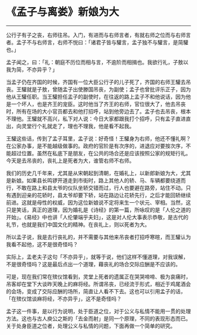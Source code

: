 # 《孟子与离娄》新娘为大

------

公行子有子之丧，右师往吊。入门，有进而与右师言者，有就右师之位而与右师言者。孟子不与右师言，右师不悦曰：「诸君子皆与驩言，孟子独不与驩言，是简驩也。」

孟子闻之，曰：「礼：朝庭不历位而相与言，不逾阶而相揖也。我欲行礼，子敖以我为简，不亦异乎？」

当孟子仍在齐国的时候，齐国有一位大臣公行子的儿子死了，齐国的右师王驩去吊丧。王驩就是子敖，曾随孟子出使滕国吊丧，为副使；孟子也曾批评乐正子，因为他从王驩任职。当王驩担任孟子的副使时，在往返的路上孟子不和他说话，因为他是一个坏人，也是齐王的宠臣。这时他当了齐王的右师，官位很大了，他去吊丧时，所有在场的大小官员都去和他打招呼，站到他旁边去了。孟子也去吊丧，根本不理他。王驩就不高兴，私下对人说：今日大家都跟我打个招呼，只有孟子直进直出，向灵堂行个礼就走了，理也不理我，他是看不起我。

王驩这些话，传到了孟子耳里，孟子说：好奇怪！王驩身为右师，他还不懂礼啊？在公家办事，是不能越级做事的。政府的官阶是有次序的，进退应对要按次序，不能超过位置。虽然在私底下是朋友，在公共的场合还是应该按照公家的规矩行礼。今天是去吊丧的，丧礼上是死者为大，谁管右师不右师。

我们的历史几千年来，尤其是从宋朝起到清朝，在婚礼上，以新郎新娘为大，尤其是新娘。如果县长鸣锣开道走到市街时，路上其他人的轿、马、车辆都要绕道而行，不敢在路上和县太爷的仪队坐轿交错而过，行人也要避在路旁，站住不动。只有遇到迎亲的花轿时，县太爷却要下轿，站在路边让花轿先行，之后才能回轿继续前进。这就是母性的权威，因为这位新娘说不定将来生一个状元、宰相。当然，这只是笑话，真正的道理，因为婚礼是《诗经》的第一篇，所咏叹的是「人伦之道的开始」。《易经》中也讲「人伦肇端乎夫妇」，这是对人伦大事表示恭敬，是古代的礼节，也就是我们中国文化的精神。在丧礼上，则以死者为大。

所以孟子说，我是去行丧礼的，并不需要与其他来吊丧者打招呼寒暄，而王驩认为我看不起他，这不是很奇怪吗？

实际上，孟老夫子这句「不亦异乎」，就等于说，他们这样不懂道理，对我误解，不是很奇怪吗？这是最后点出一个道理，藉丧礼的场合交际应酬是不应该的。

可是，现在我们常在殡仪馆看到，灵堂上死者的遗属正在哭哭啼啼、极为哀痛时，吊客却在堂下大谈昨天晚上的麻将经。所谓吊丧，已经流于形式，相近于鸡尾酒会的会场，变成了交际应酬的场所，简直让人看不下去。这也可以引用孟子的话，「在殡仪馆谈麻将经，不亦异乎」，这不是奇怪吗？

孟子这一件事，是以行为说明，处于臣道之位，对于公义与私情不能用一贯的处理方法。这也与古人庾公之斯的「去金而射」是同一个原理，不同的表现形态而已。关于处身臣道之位者，处理公义与私情的问题，下面再做一个简单的研究。

